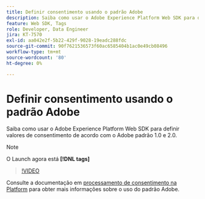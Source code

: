 ```yaml
---
title: Definir consentimento usando o padrão Adobe
description: Saiba como usar o Adobe Experience Platform Web SDK para definir valores de consentimento de acordo com o Adobe padrão 1.0 e 2.0.
feature: Web SDK, Tags
role: Developer, Data Engineer
jira: KT-7570
exl-id: aa042e2f-5b22-429f-9028-19eadc288fdc
source-git-commit: 90f7621536573f60ac6585404b1ac0e49cb08496
workflow-type: tm+mt
source-wordcount: '80'
ht-degree: 0%

---
```


# Definir consentimento usando o padrão Adobe

Saiba como usar o Adobe Experience Platform Web SDK para definir valores de consentimento de acordo com o Adobe padrão 1.0 e 2.0.

>[!NOTE]
>
> O Launch agora está **[!DNL tags]**

>[!VIDEO](https://video.tv.adobe.com/v/332694/?quality=12&learn=on)

Consulte a documentação em [processamento de consentimento na Platform](https://experienceleague.adobe.com/docs/experience-platform/landing/governance-privacy-security/consent/iab/overview.html) para obter mais informações sobre o uso do padrão Adobe.
